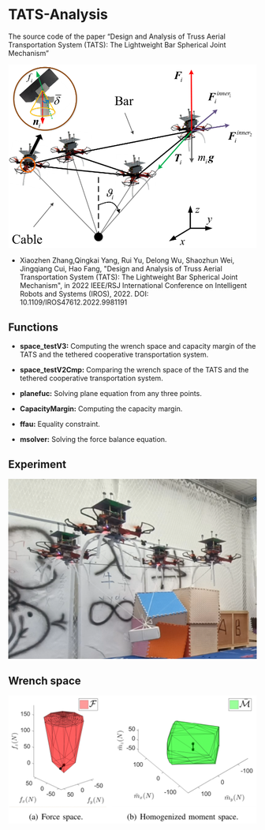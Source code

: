 # TATS-Analysis
The source code of the paper “Design and Analysis of Truss Aerial Transportation System (TATS): The Lightweight Bar Spherical Joint Mechanism”

![image](https://github.com/mkb9559/TATS-Analysis/blob/main/Truss%20Aerial%20Transportation%20System%20(TATS)1.png)

- Xiaozhen Zhang,Qingkai Yang, Rui Yu, Delong Wu, Shaozhun Wei, Jingqiang Cui, Hao Fang, "Design and Analysis of Truss Aerial Transportation System (TATS): The Lightweight Bar Spherical Joint Mechanism", in 2022 IEEE/RSJ International Conference on Intelligent Robots and Systems (IROS), 2022. DOI: 10.1109/IROS47612.2022.9981191

## Functions
- **space_testV3:** Computing the wrench space and capacity margin of the TATS and the tethered cooperative transportation system.

- **space_testV2Cmp:** Comparing the wrench space of the TATS and the tethered cooperative transportation system.

- **planefuc:** Solving plane equation from any three points.

- **CapacityMargin:** Computing the capacity margin.

- **ffau:** Equality constraint.

- **msolver:** Solving the force balance equation.

## Experiment
![image](https://github.com/mkb9559/TATS-Analysis/blob/main/Truss%20Aerial%20Transportation%20System%20(TATS)2.png)

## Wrench space
![image](https://github.com/mkb9559/TATS-Analysis/blob/main/Wrench%20Space.png)


